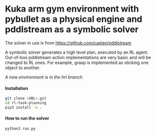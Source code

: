 # Kuka arm gym environment with pybullet as a physical engine and pddlstream as a symbolic solver

The solver in use is from https://github.com/caelan/pddlstream

A symbolic solver generates a high level plan, executed by an RL agent. Out-of-box pddlstream action implementations are very basic and will be changed to RL ones. For example, grasp is implemented as sticking one object to another.

*A new environment is in the hrl branch.*

#### Installation

```bash
git clone <URL>.git
cd rl-task-planning
pip3 install -e .
```

#### How to run the solver
```bash
python3 run.py
```
